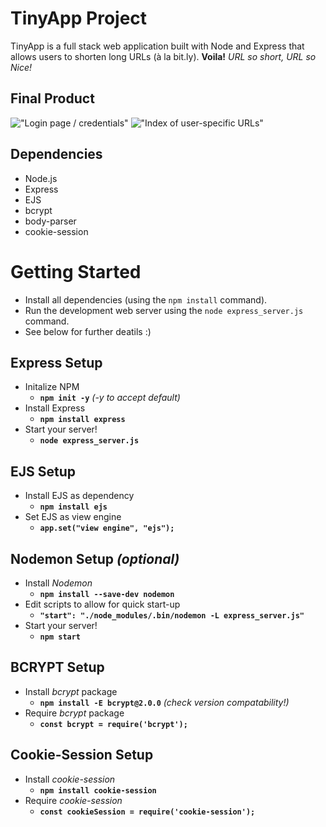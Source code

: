 # TinyApp Project

TinyApp is a full stack web application built with Node and Express that allows users to shorten long URLs (à la bit.ly). **Voila!** *URL so short, URL so Nice!*

## Final Product

!["Login page / credentials"](#)
!["Index of user-specific URLs"](#)

## Dependencies

- Node.js
- Express
- EJS
- bcrypt
- body-parser
- cookie-session

# Getting Started

- Install all dependencies (using the `npm install` command).
- Run the development web server using the `node express_server.js` command.
- See below for further deatils :) 


## Express Setup

- Initalize NPM  
	- **`npm init -y`** *(-y to accept default)*
- Install Express
	- **`npm install express`**
- Start your server!
	- **`node express_server.js`**

## EJS Setup

- Install EJS as dependency 
	- **`npm install ejs`**
- Set EJS as view engine
	- **`app.set("view engine", "ejs");`**

## Nodemon Setup _*(optional)*_

- Install *Nodemon* 
	- **`npm install --save-dev nodemon`**
- Edit scripts to allow for quick start-up
	- **`"start": "./node_modules/.bin/nodemon -L express_server.js"`**
- Start your server!
	- **`npm start`**

## BCRYPT Setup

- Install *bcrypt* package
	- **`npm install -E bcrypt@2.0.0`** *(check version compatability!)*
- Require *bcrypt* package
	- **`const bcrypt = require('bcrypt');`**

## Cookie-Session Setup

- Install *cookie-session*
	- **`npm install cookie-session`**
- Require *cookie-session*
	- **`const cookieSession = require('cookie-session');`**










